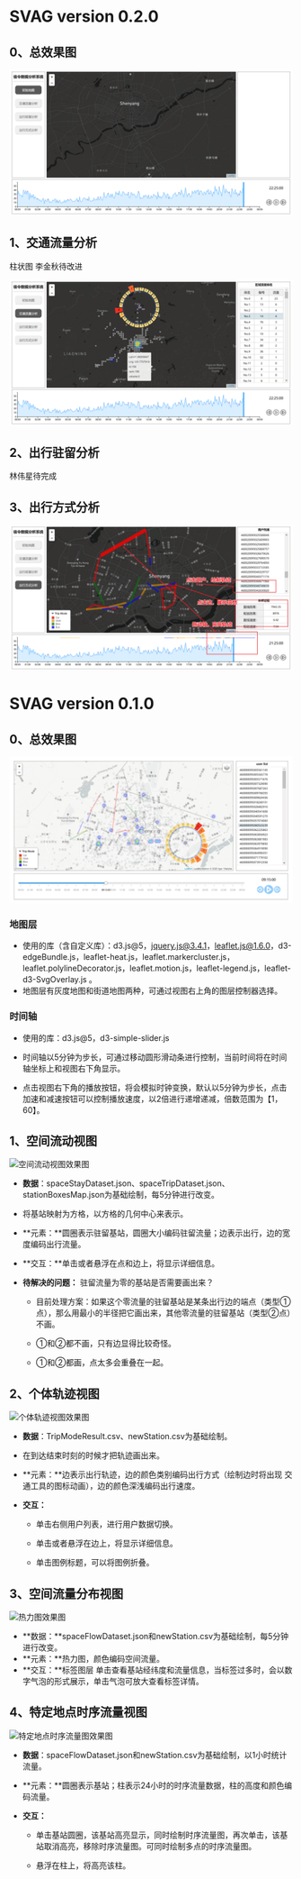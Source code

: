# SVAG version 0.2.0

## 0、总效果图

![image-20200328165333532](img/总效果图_v020.png)

## 1、交通流量分析

柱状图 李金秋待改进 

![image-20200328165520773](img/交通流量分析图_v020.png)

## 2、出行驻留分析

林伟星待完成

## 3、出行方式分析

![image-20200328165901227](img/出行方式分析图_v020.png)



# SVAG version 0.1.0

## 0、总效果图

![总效果图](img/总效果图_v010.png)

### 地图层

- 使用的库（含自定义库）：d3.js@5，jquery.js@3.4.1，leaflet.js@1.6.0，d3-edgeBundle.js，leaflet-heat.js，leaflet.markercluster.js，leaflet.polylineDecorator.js，leaflet.motion.js，leaflet-legend.js，leaflet-d3-SvgOverlay.js 。
- 地图层有灰度地图和街道地图两种，可通过视图右上角的图层控制器选择。

### 时间轴

- 使用的库：d3.js@5，d3-simple-slider.js

- 时间轴以5分钟为步长，可通过移动圆形滑动条进行控制，当前时间将在时间轴坐标上和视图右下角显示。
- 点击视图右下角的播放按钮，将会模拟时钟变换，默认以5分钟为步长，点击加速和减速按钮可以控制播放速度，以2倍进行递增递减，倍数范围为【1，60】。

## 1、空间流动视图

![空间流动视图效果图](img/空间流动视图效果图_v010.gif)

- **数据**：spaceStayDataset.json、spaceTripDataset.json、stationBoxesMap.json为基础绘制，每5分钟进行改变。

- 将基站映射为方格，以方格的几何中心来表示。

- **元素：**圆圈表示驻留基站，圆圈大小编码驻留流量；边表示出行，边的宽度编码出行流量。

- **交互：**单击或者悬浮在点和边上，将显示详细信息。

- **待解决的问题：** 驻留流量为零的基站是否需要画出来？

  - 目前处理方案：如果这个零流量的驻留基站是某条出行边的端点（类型①点），那么用最小的半径把它画出来，其他零流量的驻留基站（类型②点）不画。

  - ①和②都不画，只有边显得比较奇怪。
  - ①和②都画，点太多会重叠在一起。 

## 2、个体轨迹视图

![个体轨迹视图效果图](img/个体轨迹图效果图_v010.gif)

- **数据**：TripModeResult.csv、newStation.csv为基础绘制。

-  在到达结束时刻的时候才把轨迹画出来。 

- **元素：**边表示出行轨迹，边的颜色类别编码出行方式（绘制边时将出现 交通工具的图标动画），边的颜色深浅编码出行速度。

- **交互：**

  - 单击右侧用户列表，进行用户数据切换。

  - 单击或者悬浮在边上，将显示详细信息。
  - 单击图例标题，可以将图例折叠。

## 3、空间流量分布视图

![热力图效果图](img/热力图效果图_v010.gif)

- **数据：**spaceFlowDataset.json和newStation.csv为基础绘制，每5分钟进行改变。
- **元素：**热力图，颜色编码空间流量。
- **交互：**标签图层 单击查看基站经纬度和流量信息，当标签过多时，会以数字气泡的形式展示，单击气泡可放大查看标签详情。

## 4、特定地点时序流量视图

![特定地点时序流量图效果图](img/特定地点时序流量图效果图_v010.gif)

- **数据**：spaceFlowDataset.json和newStation.csv为基础绘制，以1小时统计流量。

- **元素：**圆圈表示基站；柱表示24小时的时序流量数据，柱的高度和颜色编码流量。

- **交互：**

  - 单击基站圆圈，该基站高亮显示，同时绘制时序流量图，再次单击，该基站取消高亮，移除时序流量图。可同时绘制多点的时序流量图。

  - 悬浮在柱上，将高亮该柱。



